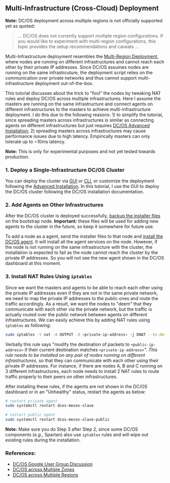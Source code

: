 
## Multi-Infrastructure (Cross-Cloud) Deployment
**Note:** DC/OS deployment across multiple regions is not officially supported yet as quoted:

> ... DC/OS does not currently support multiple region configurations. If you would like to experiment with multi-region configurations, this topic provides the setup recommendations and caveats ...

Multi-Infrastructure deployment resembles the [Multi-Region Deployment](https://docs.mesosphere.com/1.10/installing/high-availability/multi-region/), where nodes are running on different infrastructures
and cannot reach each other by their private IP addresses. Since DC/OS assumes nodes are running on the same infrastrcuture, the deployment script relies on the communication over private networks and thus
cannot support multi-infrastructure deployment out-of-the-box.

This tutorial discusses about the trick to "fool" the nodes by tweaking NAT rules and deploy DC/OS across multiple infrastructures. Here I assume the masters are running on the same infrastructure
and connect agents on different infrastructures to the masters to achieve multi-infrastructure deployment. I do this due to the following reasons: 1) to simplify the tutorial, since spreading masters across
infrastructures is similar as connecting agents on different infrastructures but just requires [DC/OS Advanced Installation](https://docs.mesosphere.com/1.10/installing/oss/custom/advanced/); 2) spreading
masters across infrastructures may cause performance issues due to high latency. Empirically masters can only tolerate up to ~10ms latency.

**Note:** This is only for experimental purposes and not yet tested towards production.

### 1. Deploy a Single-Infrastructure DC/OS Cluster
You can deploy the cluster via [GUI](https://docs.mesosphere.com/1.10/installing/oss/custom/gui/) or [CLI](https://docs.mesosphere.com/1.10/installing/oss/custom/cli/), or customize the deployment following
the [Advanced Installation](https://docs.mesosphere.com/1.10/installing/oss/custom/advanced/). In this tutorial, I use the GUI to deploy the DC/OS cluster following the DC/OS installation documentation.

### 2. Add Agents on Other Infrastructures
After the DC/OS cluster is deployed successfully, [backup the installer files](https://docs.mesosphere.com/1.10/installing/oss/custom/gui/#backup) on the bootstrap node. **Important:** these files
will be used for adding new agents to the cluster in the future, so keep it somewhere for future use.

To add a node as a agent, send the installer files to that node and [install the DC/OS agent](https://docs.mesosphere.com/1.10/administering-clusters/add-a-node/). It will install all the agent services on
the node. However, if the node is not running on the same infrastructure with the cluster, the installation is expected to fail as the node cannot reach the cluster by the private IP addresses. So you will
not see the new agent shown in the DC/OS dashboard at this moment.

### 3. Install NAT Rules Using `iptables`
Since we want the masters and agents to be able to reach each other using the private IP addresses even if they are not in the same private network, we need to map the private IP addresses to the public ones
and route the traffic accordingly. As a result, we want the nodes to "deem" that they communicate with each other via the private network, but the traffic is actually routed over the public network between agents
on different infrastructures. We can easily achieve this by adding NAT rules using `iptables` as following:

```bash
sudo iptables -t nat -A OUTPUT -d <private-ip-address> -j DNAT --to-destination <public-ip-address>
```

Verbally this rule says "modify the destination of packets to `<public-ip-address>` if their current destination matches `<private-ip-address>`". *This rule needs to be installed on any pair of nodes running on
different infrastructures*, so that they can communicate with each other using their private IP addresses. For instance, if there are nodes A, B and C running on 3 different infrastructures, each node needs to
install 2 NAT rules to route traffic properly to their peers on other infrastructures.

After installing these rules, if the agents are not shown in the DC/OS dashboard or in an "Unhealthy" status, restart the agents as below:
```bash
# restart private agent
sudo systemctl restart dcos-mesos-slave

# restart public agent
sudo systemctl restart dcos-mesos-slave-public
```

**Note:** Make sure you do Step 3 after Step 2, since some DC/OS components (*e.g.,* Spartan) also use `iptables` rules and will wipe out existing rules during the installation.

### References:
- [DC/OS Google User Group Discussion](https://groups.google.com/a/dcos.io/forum/#!topic/users/Xi1WKc3puJg)
- [DC/OS across Multiple Zones](https://docs.mesosphere.com/1.10/installing/high-availability/multi-zone/)
- [DC/OS across Multiple Regions](https://docs.mesosphere.com/1.10/installing/high-availability/multi-region/)
